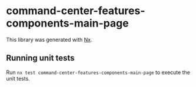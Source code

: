 # command-center-features-components-main-page

This library was generated with [Nx](https://nx.dev).

## Running unit tests

Run `nx test command-center-features-components-main-page` to execute the unit tests.
